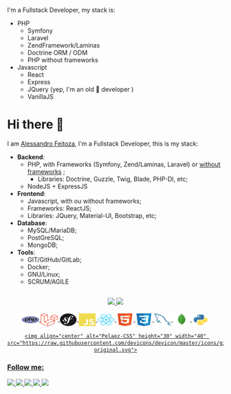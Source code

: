 I'm a Fullstack Developer, my stack is:
- PHP
  - Symfony
  - Laravel
  - ZendFramework/Laminas
  - Doctrine ORM / ODM
  - PHP without frameworks
- Javascript
  - React
  - Express
  - JQuery (yep, I'm an old 👴 developer )   
  - VanillaJS

# Hi there 👋

I am [Alessandro Feitoza](https://linkedin.com/in/alessandrofeitoza), I'm a Fullstack Developer, this is my stack:
- **Backend**: 
  - PHP, with Frameworks (Symfony, Zend/Laminas, Laravel) or [without frameworks](https://github.com/alessandrofeitoza/crud-php-oo) ;
    - Libraries: Doctrine, Guzzle, Twig, Blade, PHP-DI, etc;
  - NodeJS + ExpressJS
- **Frontend**:
  - Javascript, with ou without frameworks;
  - Frameworks: ReactJS;
  - Libraries: JQuery, Material-UI, Bootstrap, etc;
- **Database**:
  - MySQL/MariaDB;
  - PostGreSQL;
  - MongoDB;
- **Tools**:
  - GIT/GitHub/GitLab;
  - Docker;
  - GNU/Linux;
  - SCRUM/AGILE


##

<div align="center">
  <a href="https://github.com/alessandrofeitoza">
  <img height="180em" src="https://github-readme-stats.vercel.app/api?username=alessandrofeitoza&show_icons=true&theme=midnight-purple&include_all_commits=true&count_private=true"/>
  <img height="180em" src="https://github-readme-stats.vercel.app/api/top-langs/?username=alessandrofeitoza&layout=compact&langs_count=7&theme=midnight-purple"/>
</div>

<div align="center" style="display: inline_block"><br>
  <img align="center" alt="Pelaez-Csharp" height="30" width="40" src="https://raw.githubusercontent.com/devicons/devicon/master/icons/php/php-original.svg">
  <img align="center" alt="Pelaez-Python" height="30" width="40" src="https://raw.githubusercontent.com/devicons/devicon/master/icons/laravel/laravel-original.svg">
  <img align="center" alt="Pelaez-Python" height="30" width="40" src="https://raw.githubusercontent.com/devicons/devicon/master/icons/symfony/symfony-original.svg">
  <img align="center" alt="Pelaez-Js" height="30" width="40" src="https://raw.githubusercontent.com/devicons/devicon/master/icons/javascript/javascript-plain.svg">
  <img align="center" alt="Pelaez-React" height="30" width="40" src="https://raw.githubusercontent.com/devicons/devicon/master/icons/react/react-original.svg">
  <img align="center" alt="Pelaez-HTML" height="30" width="40" src="https://raw.githubusercontent.com/devicons/devicon/master/icons/html5/html5-original.svg">
  <img align="center" alt="Pelaez-CSS" height="30" width="40" src="https://raw.githubusercontent.com/devicons/devicon/master/icons/css3/css3-original.svg">
    <img align="center" alt="Pelaez-CSS" height="30" width="40" src="https://raw.githubusercontent.com/devicons/devicon/master/icons/mysql/mysql-original.svg">  
    <img align="center" alt="Pelaez-CSS" height="30" width="40" src="https://raw.githubusercontent.com/devicons/devicon/master/icons/mongodb/mongodb-original.svg">


  <img align="center" alt="Pelaez-Python" height="30" width="40" src="https://raw.githubusercontent.com/devicons/devicon/master/icons/python/python-original.svg">
  
    <img align="center" alt="Pelaez-CSS" height="30" width="40" src="https://raw.githubusercontent.com/devicons/devicon/master/icons/git/git-original.svg">
  
</div>
  
  ### Follow me: 
  
 
<div> 
  <a href="https://www.youtube.com/c/alessandroFeitozaComPutaria/" target="_blank">
    <img src="https://img.shields.io/badge/YouTube-FF0000?style=for-the-badge&logo=youtube&logoColor=white" target="_blank">
  </a>
  
  <a href="https://instagram.com/alessandro_feitoza" target="_blank">
    <img src="https://img.shields.io/badge/-Instagram-%23E4405F?style=for-the-badge&logo=instagram&logoColor=white" target="_blank">
  </a>
  
  <a href="mailto:alessandro@feitoza.tec.br">
    <img src="https://img.shields.io/badge/-Gmail-%23333?style=for-the-badge&logo=gmail&logoColor=white" target="_blank">
  </a>
  
  <a href="https://www.linkedin.com/in/alessandrofeitoza" target="_blank">
    <img src="https://img.shields.io/badge/-LinkedIn-%230077B5?style=for-the-badge&logo=linkedin&logoColor=white" target="_blank">
  </a> 
  
   <a href="https://wa.me/5585986740502" target="_blank">
   <img src="https://img.shields.io/badge/WhatsApp-25D366?style=for-the-badge&logo=whatsapp&logoColor=white" target="_blank">
  </a> 
</div>
